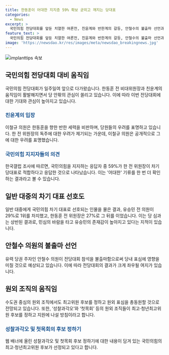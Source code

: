 ```yaml
---
title: 한동훈이 어대한 지지층 59% 확보 굳히고 깨지는 당대표
categories:
  - News
excerpt: >
  국민의힘 전당대회를 앞둔 치열한 여론전, 친윤계와 반한계의 갈등, 안철수의 불출마 선언과 유승민의 존재감 등이 주목받고 있다. 한 전 위원장의 지지율은 높지만, 일반대중은 유 전 의원을 더 선호한다. 안 의원의 불출마 선언으로 상황은 더 복잡해졌으며, 원외 조직들의 움직임도 이목을 끈다. ‘성찰과각오’ 원외 조직의 활약이 예상되는 가운데, 한 전 위원장의 독주 체제를 뒤집을 수도 있다는 전망이다.
feature_text: >
  국민의힘 전당대회를 앞둔 치열한 여론전, 친윤계와 반한계의 갈등, 안철수의 불출마 선언과 유승민의 존재감 등이 주목받고 있다. 한 전 위원장의 지지율은 높지만, 일반대중은 유 전 의원을 더 선호한다. 안 의원의 불출마 선언으로 상황은 더 복잡해졌으며, 원외 조직들의 움직임도 이목을 끈다. ‘성찰과각오’ 원외 조직의 활약이 예상되는 가운데, 한 전 위원장의 독주 체제를 뒤집을 수도 있다는 전망이다.
image: 'https://newsdao.kr/res/images/meta/newsdao_breakingnews.jpg'
---
```


<p><img src="https://newsdao.kr/res/images/meta/newsdao_breakingnews.jpg" alt="implanttips 속보" /></p>

<h2 data-ke-size="size26">국민의힘 전당대회 대비 움직임</h2>

<p data-ke-size="size16">국민의힘 전당대회가 일주일여 앞으로 다가왔습니다. 한동훈 전 비대위원장과 친윤계의 움직임이 활발해지면서 당 안팎의 관심이 쏠리고 있습니다. 이에 따라 이번 전당대회에 대한 기대와 관심이 높아지고 있습니다. </p>

<h3><span style="color: #1a5490;">친윤계의 입장</span></h3>

<p data-ke-size="size16">이철규 의원은 한동훈을 향한 반한 세력을 비판하며, 당원들의 우려를 표명하고 있습니다. 한 전 위원장의 독주에 대한 우려가 제기되는 가운데, 이철규 의원은 공개적으로 그에 대한 우려를 표명했습니다. </p>

<h3><span style="color: #1a5490;">국민의힘 지지자들의 의견</span></h3>

<p data-ke-size="size16">한국갤럽 조사에 따르면, 국민의힘을 지지하는 응답자 중 59%가 한 전 위원장이 차기 당대표로 적합하다고 응답한 것으로 나타났습니다. 이는 '어대한' 기류를 한 번 더 확인하는 결과라고 볼 수 있습니다. </p>

<h2 data-ke-size="size26">일반 대중의 차기 대표 선호도</h2>

<p data-ke-size="size16">일반 대중에게 국민의힘 차기 대표로 선호되는 인물을 물은 결과, 유승민 전 의원이 29%로 1위를 차지했고, 한동훈 전 위원장은 27%로 그 뒤를 이었습니다. 이는 당 심과는 상반된 결과로, 민심의 바람을 타고 유승민의 존재감이 높아지고 있다는 지적이 있습니다. </p>

<h2 data-ke-size="size26">안철수 의원의 불출마 선언</h2>

<p data-ke-size="size16">유력 당권 주자인 안철수 의원이 전당대회 참석을 불출마함으로써 당내 표심에 영향을 미칠 것으로 예상되고 있습니다. 이에 따라 전당대회의 결과가 크게 좌우될 여지가 있습니다. </p>

<h2 data-ke-size="size26">원외 조직의 움직임</h2>

<p data-ke-size="size16">수도권 중심의 원외 조직에서도 최고위원 후보를 정하고 원외 표심을 총동원할 것으로 전망되고 있습니다. 또한, ‘성찰과각오’와 ‘첫목회’ 등의 원외 조직들이 최고·청년최고위원 후보를 정하고 지원에 나설 방침이라고 합니다. </p>

<h3><span style="color: #1a5490;">성찰과각오 및 첫목회의 후보 정하기</span></h3>

<p data-ke-size="size16">웹 배너에 올린 성찰과각오 및 첫목회 후보 정하기에 대한 내용이 담겨 있는 국민의힘의 최고·청년최고위원 후보가 선정되고 있다고 합니다. </p>

<p data-ke-size="size16">&nbsp;</p>

